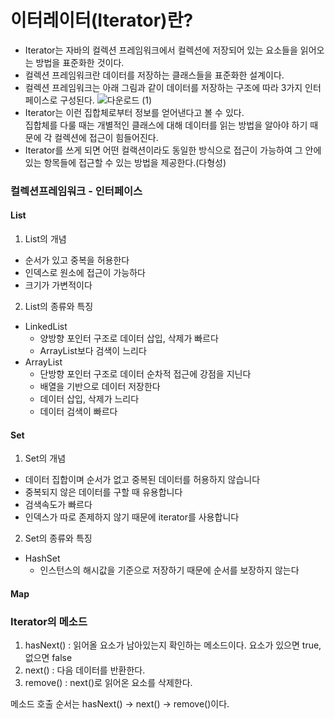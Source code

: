 # 이터레이터(Iterator)란?
 - Iterator는 자바의 컬렉션 프레임워크에서 컬렉션에 저장되어 있는 요소들을 읽어오는 방법을 표준화한 것이다.
 - 컬렉션 프레임워크란 데이터를 저장하는 클래스들을 표준화한 설계이다.
 - 컬렉션 프레임워크는 아래 그림과 같이 데이터를 저장하는 구조에 따라 3가지 인터페이스로 구성된다.
 ![다운로드 (1)](https://user-images.githubusercontent.com/84302546/182283093-1f0f82e2-ff44-4964-9c04-c0c4e55e94b3.png)
 - Iterator는 이런 집합체로부터 정보를 얻어낸다고 볼 수 있다.<br> 집합체를 다룰 때는 개별적인 클래스에 대해 데이터를 읽는 방법을 알아야 하기 때문에 각 컬렉션에 접근이 힘들어진다.
 - Iterator를 쓰게 되면 어떤 컬랙션이라도 동일한 방식으로 접근이 가능하여 그 안에 있는 항목들에 접근할 수 있는 방법을 제공한다.(다형성)

### 컬렉션프레임워크 - 인터페이스

#### List
1. List의 개념
 - 순서가 있고 중복을 허용한다
 - 인덱스로 원소에 접근이 가능하다
 - 크기가 가변적이다
2. List의 종류와 특징
 - LinkedList
   - 양방향 포인터 구조로 데이터 삽입, 삭제가 빠르다
   - ArrayList보다 검색이 느리다
 - ArrayList
   - 단방향 포인터 구조로 데이터 순차적 접근에 강점을 지닌다
   - 배열을 기반으로 데이터 저장한다
   - 데이터 삽입, 삭제가 느리다
   - 데이터 검색이 빠르다
   
#### Set
1. Set의 개념
 - 데이터 집합이며 순서가 없고 중복된 데이터를 허용하지 않습니다
 - 중복되지 않은 데이터를 구할 때 유용합니다
 - 검색속도가 빠르다
 - 인덱스가 따로 존제하지 않기 때문에 iterator를 사용합니다
2. Set의 종류와 특징
 - HashSet
   - 인스턴스의 해시값을 기준으로 저장하기 때문에 순서를 보장하지 않는다

#### Map

### Iterator의 메소드
1. hasNext() : 읽어올 요소가 남아있는지 확인하는 메소드이다. 요소가 있으면 true, 없으면 false
2. next() : 다음 데이터를 반환한다.
3. remove() : next()로 읽어온 요소를 삭제한다.

메소드 호출 순서는 hasNext() -> next() -> remove()이다.
